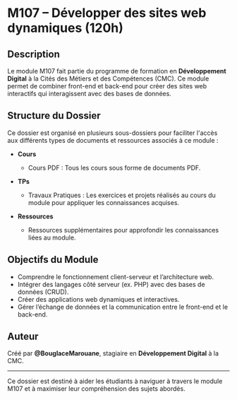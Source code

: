 # M107 – Développer des sites web dynamiques (120h)

## Description
Le module M107 fait partie du programme de formation en **Développement Digital** à la Cités des Métiers et des Compétences (CMC). Ce module permet de combiner front-end et back-end pour créer des sites web interactifs qui interagissent avec des bases de données.

## Structure du Dossier
Ce dossier est organisé en plusieurs sous-dossiers pour faciliter l'accès aux différents types de documents et ressources associés à ce module :  

- **Cours**  
  - Cours PDF : Tous les cours sous forme de documents PDF.

- **TPs**  
  - Travaux Pratiques : Les exercices et projets réalisés au cours du module pour appliquer les connaissances acquises.  

- **Ressources**  
  - Ressources supplémentaires pour approfondir les connaissances liées au module.  

## Objectifs du Module
- Comprendre le fonctionnement client-serveur et l’architecture web.  
- Intégrer des langages côté serveur (ex. PHP) avec des bases de données (CRUD). 
- Créer des applications web dynamiques et interactives.
- Gérer l’échange de données et la communication entre le front-end et le back-end.

## Auteur
Créé par **@BouglaceMarouane**, stagiaire en **Développement Digital** à la CMC.

---

Ce dossier est destiné à aider les étudiants à naviguer à travers le module M107 et à maximiser leur compréhension des sujets abordés.
